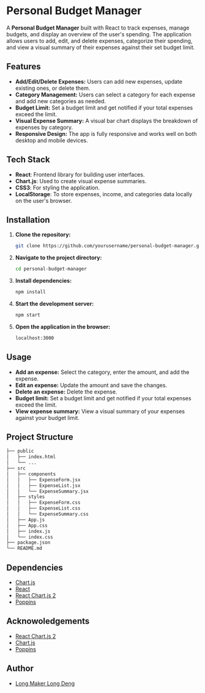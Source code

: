 # Personal Budget Manager

A **Personal Budget Manager** built with React to track expenses, manage budgets, and display an overview of the user's spending. The application allows users to add, edit, and delete expenses, categorize their spending, and view a visual summary of their expenses against their set budget limit.

## Features

- **Add/Edit/Delete Expenses:** Users can add new expenses, update existing ones, or delete them.
- **Category Management:** Users can select a category for each expense and add new categories as needed.
- **Budget Limit:** Set a budget limit and get notified if your total expenses exceed the limit.
- **Visual Expense Summary:** A visual bar chart displays the breakdown of expenses by category.
- **Responsive Design:** The app is fully responsive and works well on both desktop and mobile devices.

## Tech Stack

- **React**: Frontend library for building user interfaces.
- **Chart.js**: Used to create visual expense summaries.
- **CSS3**: For styling the application.
- **LocalStorage**: To store expenses, income, and categories data locally on the user's browser.

## Installation

1. **Clone the repository:**

   ```bash
   git clone https://github.com/yourusername/personal-budget-manager.git
   ```

2. **Navigate to the project directory:**

   ```bash
   cd personal-budget-manager
   ```

3. **Install dependencies:**

   ```bash
   npm install
   ```

4. **Start the development server:**

   ```bash
   npm start
   ```

5. **Open the application in the browser:**

   ```bash
   localhost:3000
   ```

## Usage

- **Add an expense:** Select the category, enter the amount, and add the expense.
- **Edit an expense:** Update the amount and save the changes.
- **Delete an expense:** Delete the expense.
- **Budget limit:** Set a budget limit and get notified if your total expenses exceed the limit.
- **View expense summary:** View a visual summary of your expenses against your budget limit.

## Project Structure

```bash
├── public
│   ├── index.html
│   └── ...
├── src
│   ├── components
│   │   ├── ExpenseForm.jsx
│   │   ├── ExpenseList.jsx
│   │   └── ExpenseSummary.jsx
│   ├── styles
│   │   ├── ExpenseForm.css
│   │   ├── ExpenseList.css
│   │   └── ExpenseSummary.css
│   ├── App.js
│   ├── App.css
│   ├── index.js
│   └── index.css
├── package.json
└── README.md
```

## Dependencies

- [Chart.js](https://www.npmjs.com/package/chart.js)
- [React](https://www.npmjs.com/package/react)
- [React Chart.js 2](https://www.npmjs.com/package/react-chartjs-2)
- [Poppins](https://fonts.google.com/specimen/Poppins)

## Acknowoledgements

- [React Chart.js 2](https://www.npmjs.com/package/react-chartjs-2)
- [Chart.js](https://www.chartjs.org/)
- [Poppins](https://fonts.google.com/specimen/Poppins)

## Author

- [Long Maker Long Deng](https://github.com/longmaker2)
